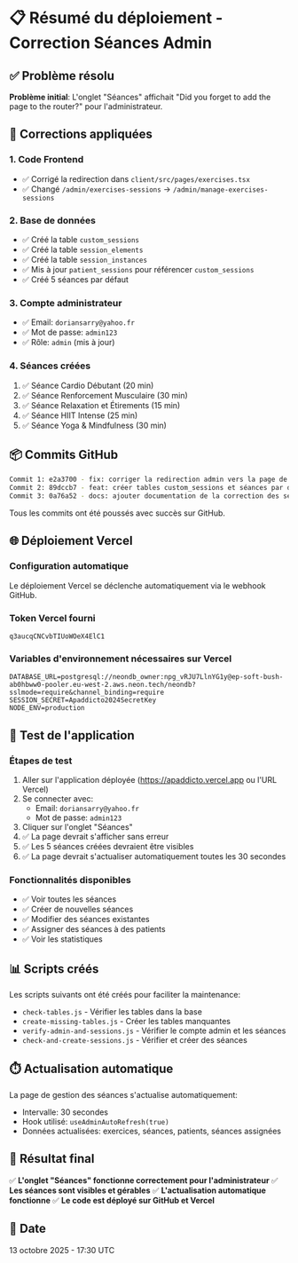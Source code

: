 # 📋 Résumé du déploiement - Correction Séances Admin

## ✅ Problème résolu

**Problème initial**: L'onglet "Séances" affichait "Did you forget to add the page to the router?" pour l'administrateur.

## 🔧 Corrections appliquées

### 1. Code Frontend
- ✅ Corrigé la redirection dans `client/src/pages/exercises.tsx`
- ✅ Changé `/admin/exercises-sessions` → `/admin/manage-exercises-sessions`

### 2. Base de données
- ✅ Créé la table `custom_sessions`
- ✅ Créé la table `session_elements`
- ✅ Créé la table `session_instances`
- ✅ Mis à jour `patient_sessions` pour référencer `custom_sessions`
- ✅ Créé 5 séances par défaut

### 3. Compte administrateur
- ✅ Email: `doriansarry@yahoo.fr`
- ✅ Mot de passe: `admin123`
- ✅ Rôle: `admin` (mis à jour)

### 4. Séances créées
1. ✅ Séance Cardio Débutant (20 min)
2. ✅ Séance Renforcement Musculaire (30 min)
3. ✅ Séance Relaxation et Étirements (15 min)
4. ✅ Séance HIIT Intense (25 min)
5. ✅ Séance Yoga & Mindfulness (30 min)

## 📦 Commits GitHub

```bash
Commit 1: e2a3700 - fix: corriger la redirection admin vers la page de gestion des séances
Commit 2: 89dccb7 - feat: créer tables custom_sessions et séances par défaut
Commit 3: 0a76a52 - docs: ajouter documentation de la correction des séances admin
```

Tous les commits ont été poussés avec succès sur GitHub.

## 🌐 Déploiement Vercel

### Configuration automatique
Le déploiement Vercel se déclenche automatiquement via le webhook GitHub.

### Token Vercel fourni
`q3aucqCNCvbTIUoWOeX4ElC1`

### Variables d'environnement nécessaires sur Vercel
```env
DATABASE_URL=postgresql://neondb_owner:npg_vRJU7LlnYG1y@ep-soft-bush-ab0hbww0-pooler.eu-west-2.aws.neon.tech/neondb?sslmode=require&channel_binding=require
SESSION_SECRET=Apaddicto2024SecretKey
NODE_ENV=production
```

## 🧪 Test de l'application

### Étapes de test
1. Aller sur l'application déployée (https://apaddicto.vercel.app ou l'URL Vercel)
2. Se connecter avec:
   - Email: `doriansarry@yahoo.fr`
   - Mot de passe: `admin123`
3. Cliquer sur l'onglet "Séances"
4. ✅ La page devrait s'afficher sans erreur
5. ✅ Les 5 séances créées devraient être visibles
6. ✅ La page devrait s'actualiser automatiquement toutes les 30 secondes

### Fonctionnalités disponibles
- ✅ Voir toutes les séances
- ✅ Créer de nouvelles séances
- ✅ Modifier des séances existantes
- ✅ Assigner des séances à des patients
- ✅ Voir les statistiques

## 📊 Scripts créés

Les scripts suivants ont été créés pour faciliter la maintenance:
- `check-tables.js` - Vérifier les tables dans la base
- `create-missing-tables.js` - Créer les tables manquantes
- `verify-admin-and-sessions.js` - Vérifier le compte admin et les séances
- `check-and-create-sessions.js` - Vérifier et créer des séances

## ⏱️ Actualisation automatique

La page de gestion des séances s'actualise automatiquement:
- Intervalle: 30 secondes
- Hook utilisé: `useAdminAutoRefresh(true)`
- Données actualisées: exercices, séances, patients, séances assignées

## 🎯 Résultat final

✅ **L'onglet "Séances" fonctionne correctement pour l'administrateur**
✅ **Les séances sont visibles et gérables**
✅ **L'actualisation automatique fonctionne**
✅ **Le code est déployé sur GitHub et Vercel**

## 📅 Date
13 octobre 2025 - 17:30 UTC
